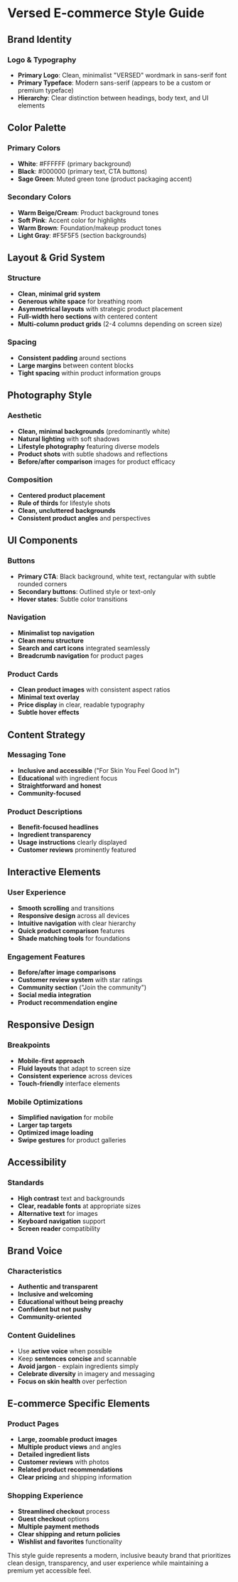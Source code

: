 # Versed E-commerce Style Guide

## Brand Identity

### Logo & Typography
- **Primary Logo**: Clean, minimalist "VERSED" wordmark in sans-serif font
- **Primary Typeface**: Modern sans-serif (appears to be a custom or premium typeface)
- **Hierarchy**: Clear distinction between headings, body text, and UI elements

## Color Palette

### Primary Colors
- **White**: #FFFFFF (primary background)
- **Black**: #000000 (primary text, CTA buttons)
- **Sage Green**: Muted green tone (product packaging accent)

### Secondary Colors
- **Warm Beige/Cream**: Product background tones
- **Soft Pink**: Accent color for highlights
- **Warm Brown**: Foundation/makeup product tones
- **Light Gray**: #F5F5F5 (section backgrounds)

## Layout & Grid System

### Structure
- **Clean, minimal grid system**
- **Generous white space** for breathing room
- **Asymmetrical layouts** with strategic product placement
- **Full-width hero sections** with centered content
- **Multi-column product grids** (2-4 columns depending on screen size)

### Spacing
- **Consistent padding** around sections
- **Large margins** between content blocks
- **Tight spacing** within product information groups

## Photography Style

### Aesthetic
- **Clean, minimal backgrounds** (predominantly white)
- **Natural lighting** with soft shadows
- **Lifestyle photography** featuring diverse models
- **Product shots** with subtle shadows and reflections
- **Before/after comparison** images for product efficacy

### Composition
- **Centered product placement**
- **Rule of thirds** for lifestyle shots
- **Clean, uncluttered backgrounds**
- **Consistent product angles** and perspectives

## UI Components

### Buttons
- **Primary CTA**: Black background, white text, rectangular with subtle rounded corners
- **Secondary buttons**: Outlined style or text-only
- **Hover states**: Subtle color transitions

### Navigation
- **Minimalist top navigation**
- **Clean menu structure**
- **Search and cart icons** integrated seamlessly
- **Breadcrumb navigation** for product pages

### Product Cards
- **Clean product images** with consistent aspect ratios
- **Minimal text overlay**
- **Price display** in clear, readable typography
- **Subtle hover effects**

## Content Strategy

### Messaging Tone
- **Inclusive and accessible** ("For Skin You Feel Good In")
- **Educational** with ingredient focus
- **Straightforward and honest**
- **Community-focused**

### Product Descriptions
- **Benefit-focused headlines**
- **Ingredient transparency**
- **Usage instructions** clearly displayed
- **Customer reviews** prominently featured

## Interactive Elements

### User Experience
- **Smooth scrolling** and transitions
- **Responsive design** across all devices
- **Intuitive navigation** with clear hierarchy
- **Quick product comparison** features
- **Shade matching tools** for foundations

### Engagement Features
- **Before/after image comparisons**
- **Customer review system** with star ratings
- **Community section** ("Join the community")
- **Social media integration**
- **Product recommendation engine**

## Responsive Design

### Breakpoints
- **Mobile-first approach**
- **Fluid layouts** that adapt to screen size
- **Consistent experience** across devices
- **Touch-friendly** interface elements

### Mobile Optimizations
- **Simplified navigation** for mobile
- **Larger tap targets**
- **Optimized image loading**
- **Swipe gestures** for product galleries

## Accessibility

### Standards
- **High contrast** text and backgrounds
- **Clear, readable fonts** at appropriate sizes
- **Alternative text** for images
- **Keyboard navigation** support
- **Screen reader** compatibility

## Brand Voice

### Characteristics
- **Authentic and transparent**
- **Inclusive and welcoming**
- **Educational without being preachy**
- **Confident but not pushy**
- **Community-oriented**

### Content Guidelines
- Use **active voice** when possible
- Keep **sentences concise** and scannable
- **Avoid jargon** - explain ingredients simply
- **Celebrate diversity** in imagery and messaging
- **Focus on skin health** over perfection

## E-commerce Specific Elements

### Product Pages
- **Large, zoomable product images**
- **Multiple product views** and angles
- **Detailed ingredient lists**
- **Customer reviews** with photos
- **Related product recommendations**
- **Clear pricing** and shipping information

### Shopping Experience
- **Streamlined checkout** process
- **Guest checkout** options
- **Multiple payment methods**
- **Clear shipping and return policies**
- **Wishlist and favorites** functionality

This style guide represents a modern, inclusive beauty brand that prioritizes clean design, transparency, and user experience while maintaining a premium yet accessible feel.